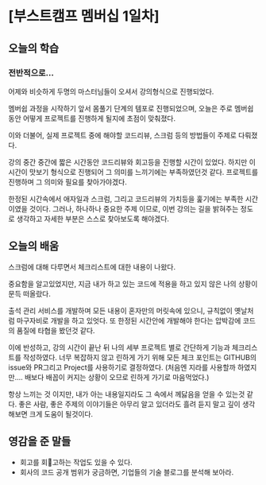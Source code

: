 # [부스트캠프 멤버십 1일차]

## 오늘의 학습

### 전반적으로...

어제와 비슷하게 두명의 마스터님들이 오셔서 강의형식으로 진행되었다. 

멤버쉽 과정을 시작하기 앞서 몸풀기 단계의 템포로 진행되었으며, 오늘은 주로 멤버쉽동안 어떻게 프로젝트를 진행하게 될지에 초점이 맞춰졌다. 

이와 더불어, 실제 프로젝트 중에 해야할 코드리뷰, 스크럼 등의 방법들이 주제로 다뤄졌다. 

강의 중간 중간에 짧은 시간동안 코드리뷰와 회고등을 진행할 시간이 있었다. 
하지만 이 시간이 맛보기 형식으로 진행되어 그 의미를 느끼기에는 부족하였던것 같다. 
프로젝트를 진행하며 그 의미와 필요를 찾아가야겠다. 

한정된 시간속에서 애자일과 스크럼, 그리고 코드리뷰의 가치등을 훑기에는 부족한 시간이였을 것이다. 
그러나, 하나하나 중요한 주제 이므로, 이번 강의는 길을 밝혀주는 정도로 생각하고 자세한 부분은 스스로 찾아보도록 해야겠다. 


## 오늘의 배움

스크럼에 대해 다루면서 체크리스트에 대한 내용이 나왔다. 

중요함을 알고있었지만, 지금 내가 하고 있는 코드에 적용을 하고 있지 않은 나의 상황이 문득 떠올랐다.

출석 관리 서비스를 개발하며 모든 내용이 혼자만의 머릿속에 있으니, 규칙없이 옛날처럼 마구자비로 개발을 하고 있엇다. 
또 한정된 시간안에 개발해야 한다는 압박감에 코드의 품질에 타협을 봤던것 같다. 

이에 반성하고, 강의 시간이 끝난 뒤 나의 세부 프로젝트 별로 간단하게 기능과 체크리스트를 작성하였다. 
너무 복잡하지 않고 린하게 가기 위해 모든 체크 포인트는 GITHUB의 issue와 PR그리고 Project를 사용하기로 결정하였다. (처음엔 지라를 사용할까 하였지만.... 배보다 배꼽이 커지는 상황이 오므로 린하게 가기로 마음먹었다.)

항상 느끼는 것 이지만, 내가 아는 내용일지라도 그 속에서 께닳음을 얻을 수 있는것 같다. 
좋은 사람, 좋은 주제의 이야기들은 아무리 알고 있더라도 흘려 듣지 말고 깊이 생각해보면 크게 도움이 될것이다. 

## 영감을 준 말들

- 회고를 회고하는 작업도 있을 수 있다. 
- 회사의 코드 공개 범위가 궁금하면, 기업들의 기술 블로그를 분석해 보아라. 